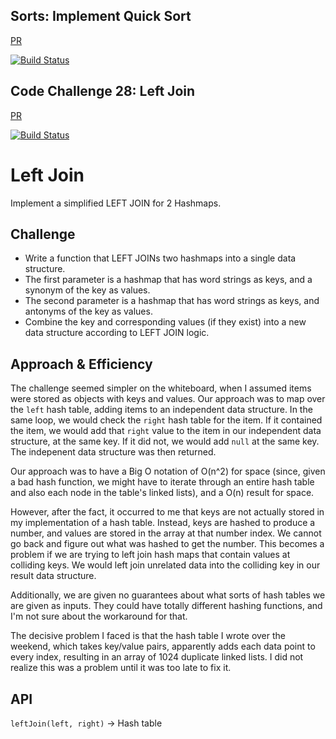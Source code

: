 ## Sorts: Implement Quick Sort
[PR](https://github.com/)

[![Build Status](https://travis-ci.org/)](https://travis-ci.org/)

## Code Challenge 28: Left Join
[PR](https://github.com/charmedsatyr-401-advanced-javascript/data-structures-and-algorithms/pull/24)

[![Build Status](https://travis-ci.org/charmedsatyr-401-advanced-javascript/data-structures-and-algorithms.svg?branch=left_join)](https://travis-ci.org/charmedsatyr-401-advanced-javascript/data-structures-and-algorithms)

# Left Join
Implement a simplified LEFT JOIN for 2 Hashmaps.

## Challenge
* Write a function that LEFT JOINs two hashmaps into a single data structure.
* The first parameter is a hashmap that has word strings as keys, and a synonym of the key as values.
* The second parameter is a hashmap that has word strings as keys, and antonyms of the key as values.
* Combine the key and corresponding values (if they exist) into a new data structure according to LEFT JOIN logic.

## Approach & Efficiency
The challenge seemed simpler on the whiteboard, when I assumed items were stored as objects with keys and values. Our approach was to map over the `left` hash table, adding items to an independent data structure. In the same loop, we would check the `right` hash table for the item. If it contained the item, we would add that `right` value to the item in our independent data structure, at the same key. If it did not, we would add `null` at the same key. The indepenent data structure was then returned.

Our approach was to have a Big O notation of O(n^2) for space (since, given a bad hash function, we might have to iterate through an entire hash table and also each node in the table's linked lists), and a O(n) result for space.

However, after the fact, it occurred to me that keys are not actually stored in my implementation of a hash table. Instead, keys are hashed to produce a number, and values are stored in the array at that number index. We cannot go back and figure out what was hashed to get the number. This becomes a problem if we are trying to left join hash maps that contain values at colliding keys. We would left join unrelated data into the colliding key in our result data structure.

Additionally, we are given no guarantees about what sorts of hash tables we are given as inputs. They could have totally different hashing functions, and I'm not sure about the workaround for that.

The decisive problem I faced is that the hash table I wrote over the weekend, which takes key/value pairs, apparently adds each data point to every index, resulting in an array of 1024 duplicate linked lists. I did not realize this was a problem until it was too late to fix it.

## API
`leftJoin(left, right)` -> Hash table
